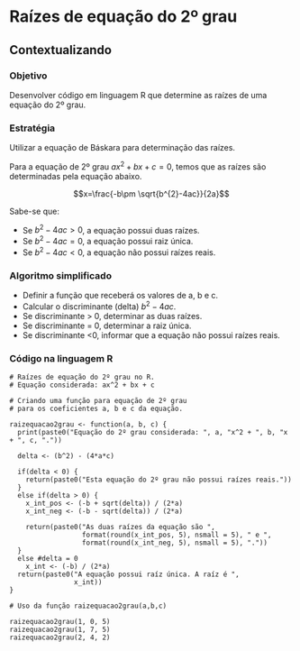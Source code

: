 # Raízes de equação do 2º grau

## Contextualizando

### Objetivo

Desenvolver código em linguagem R que determine as raízes de uma equação do 2º grau.

### Estratégia

Utilizar a equação de Báskara para determinação das raízes.

Para a equação de 2º grau $ax^{2}+bx+c=0$, temos que as raízes são determinadas pela equação abaixo.

$$x=\frac{-b\pm \sqrt{b^{2}-4ac}}{2a}$$

Sabe-se que:

* Se $b^{2}-4ac>0$, a equação possui duas raízes.
* Se $b^{2}-4ac=0$, a equação possui raiz única.
* Se $b^{2}-4ac<0$, a equação não possui raízes reais.

### Algoritmo simplificado

* Definir a função que receberá os valores de a, b e c.
* Calcular o discriminante (delta) $b^{2}-4ac$.
* Se discriminante > 0, determinar as duas raízes.
* Se discriminante = 0, determinar a raiz única.
* Se discriminante <0, informar que a equação não possui raízes reais.

### Código na linguagem R

```
# Raízes de equação do 2º grau no R.
# Equação considerada: ax^2 + bx + c

# Criando uma função para equação de 2º grau
# para os coeficientes a, b e c da equação.

raizequacao2grau <- function(a, b, c) {  
  print(paste0("Equação do 2º grau considerada: ", a, "x^2 + ", b, "x + ", c, "."))
  
  delta <- (b^2) - (4*a*c)
  
  if(delta < 0) {
    return(paste0("Esta equação do 2º grau não possui raízes reais."))
  }
  else if(delta > 0) {
    x_int_pos <- (-b + sqrt(delta)) / (2*a)
    x_int_neg <- (-b - sqrt(delta)) / (2*a)
    
    return(paste0("As duas raízes da equação são ",
                  format(round(x_int_pos, 5), nsmall = 5), " e ",
                  format(round(x_int_neg, 5), nsmall = 5), "."))
  }
  else #delta = 0 
    x_int <- (-b) / (2*a)
  return(paste0("A equação possui raíz única. A raíz é ",
                x_int))
}

# Uso da função raizequacao2grau(a,b,c)

raizequacao2grau(1, 0, 5)
raizequacao2grau(1, 7, 5)
raizequacao2grau(2, 4, 2)
```
